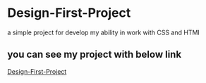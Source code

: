# Design-First-Project

a simple project for develop my ability in work with CSS and HTMl

<h2>you can see my project with below link</h2>
<a href = "https://webdesign-site.netlify.app/">Design-First-Project</a>
